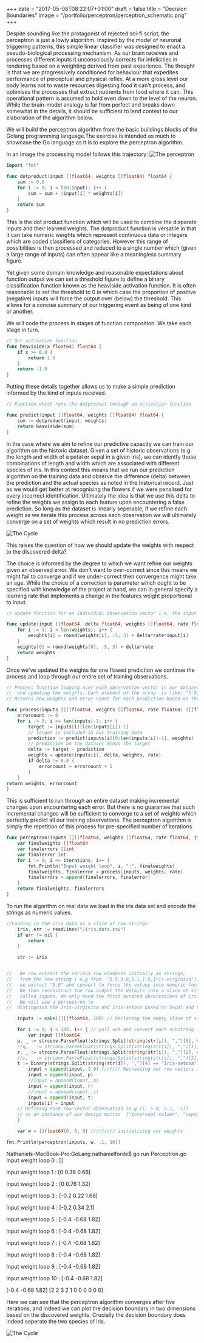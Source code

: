 +++
date = "2017-05-08T08:22:07+01:00"
draft = false
title = "Decision Boundaries"
image = "/portfolio/perceptron/perceptron_schematic.png"
+++

Despite sounding like the protagonist of rejected sci-fi script, the perceptron is just a lowly algorithm. Inspired by the model of neuronal triggering patterns, this simple linear classifier was designed to enact a pseudo-biological processing mechanism. As our brain receives and processes different inputs it unconsciously corrects for infelicities in rendering based on a weighting derived from past experience. The thought is that we are progressively conditioned for behaviour that expedites performance of perceptual and physical reflex. At a more gross level our body learns not to waste resources digesting food it can't process, and optimises the processes that extract nutrients from food where it can. This operational pattern is assumed to hold even down to the level of the neuron.
While the brain-model analogy is far from perfect and breaks down somewhat in the details, it should be sufficient to lend context to our elaboration of the algorithm below.

We will build the perceptron algorithm from the basic buildings blocks of the Golang programming language.The exercise is intended as much to showcase the Go language as it is to explore the perceptron algorithm.  

In an image the processing model follows this trajectory:
![The perceptron](/portfolio/perceptron/perceptron_schematic.png)

``` go
import "fmt"

func dotproduct(input []float64, weights []float64) float64 {
    sum := 0.0
    for i := 0; i < len(input); i++ {
        sum = sum + (input[i] * weights[i])
    }
    return sum
}
```

This is the dot product function which will be used to combine the disparate inputs and their learned weights. The dotproduct function is versatile in that it can take numeric weights which represent continuous data or integers which are coded classifiers of categories. However this range of possibilities is then processed and reduced to a single number which (given a large range of inputs) can often appear like a meaningless summary figure.

Yet given some domain knowledge and reasonable expectations about function output we can set a threshold figure to define a binary classification function known as the heaviside activation function. It is often reasonable to set the threshold to 0 in which case the proportion of positive (negative) inputs will force the output over (below) the threshold. This allows for a concise summary of our triggering event as being of one kind or another.


We will code the process in stages of function composition. We take each stage in turn.

``` go
// Our activation function
func heaviside(x float64) float64 {
    if x >= 0.0 {
        return 1.0
    }
    return -1.0
}

```
Putting these details together allows us to make a simple prediction informed by the kind of inputs received.

``` go
// Function which runs the dotproduct through an activation function

func predict(input []float64, weights []float64) float64 {
    sum := dotproduct(input, weights)
    return heaviside(sum)
}

```
In the case where we aim to refine our predictive capacity we can train our algorithm on the historic dataset. Given a set of historic observations (e.g. the length and width of a petal or sepal in a given iris), we can identfy those combinations of length and width which are associated with different species of iris. In this context this means that we run our prediction algorithm on the training data and observe the difference (delta) between the prediction and the actual species as noted in the historical record. Just as we would get better at recognising the flowers if we were penalised for every incorrect identification.
Ultimately the idea is that we use this delta to refine the weights we assign to each feature upon encountering a false prediction. So long as the dataset is linearly seperable, if we refine each weight as we iterate this process across each observation we will ultimately converge on a set of weights which result in no prediction errors.

![The Cycle](/portfolio/perceptron/Cycle.png)

This raises the question of how we should update the weights with respect to the discovered delta?

The choice is informed by the degree to which we want refine our weights given an observed error. We don't want to over-correct since this means we might fail to converge and if we under-correct then convergence might take an age. While the choice of a correction is parameter which ought to be specified with knowledge of the project at hand, we can in general specify a learning rate that implements a change in the features weight proportional to input.

``` go
// update function for an individual observation vector i.e. the input array

func update(input []float64, delta float64, weights []float64, rate float64) []float64 {
    for i := 1; i < len(weights); i++ {
        weights[i] = round(weights[i], .5, 3) + delta*rate*input[i]
    }
    weights[0] = round(weights[0], .5, 3) + delta*rate
    return weights
}

```
Once we've updated the weights for one flawed prediction we continue the process and loop through our entire set of training observations.

``` go
// Process function looping over each observation-vector in our dataset (i.e. the array of input arrays)
//  and updating the weights. Each element of the array  is like: "5.9,3.0,5.1,1.8,Iris-virginica"
// Returns new weights and error count for each prediction based on the observed values.

func process(inputs [][]float64, weights []float64, rate float64) ([]float64, int) {
    errorcount := 0
    for i := 0; i <= len(inputs)-1; i++ {
        target := inputs[i][len(inputs[i])-1]        
        // target is included in our training data
        prediction := predict(inputs[i][0:len(inputs[i])-1], weights)
        // prediction on the dataset minus the target
        delta := target - prediction
        weights = update(inputs[i], delta, weights, rate)
        if delta != 0.0 {
            errorcount = errorcount + 1
        }
    }
return weights, errorcount
}

```
This is sufficient to run through an entire dataset making incremental changes upon encountering each error. But there is no guarantee that such incremental changes will be sufficient to converge to a set of weights which
perfectly predict all our training observations. The perceptron algorithm is simply the repetition of this process for pre-specified number of iterations.

``` go
func perceptron(inputs [][]float64, weights []float64, rate float64, iterations int) ([]float64, []int) {
    var finalweights []float64
    var finalerrors []int
    var finalerror int
    for i := 0; i <= iterations; i++ {
        fmt.Println("Input weight loop", i, ":", finalweights)
        finalweights, finalerror = process(inputs, weights, rate)
        finalerrors = append(finalerrors, finalerror)
    }
    return finalweights, finalerrors
}

```
To run the algorithm on real data we load in the iris data set and encode the strings as numeric values.

``` go
//Loading in the iris data as a slice of row strings
    iris, err := readLines("/iris.data.csv")
    if err != nil {
        return
    }

    str := iris


//   We now extract the various row elements initially as strings,
//   from the row-string ( e.g from  "5.9,3.0,5.1,1.8,Iris-virginica"),
//   we extract "5.9" and convert to force the values into numeric format.
//   We then reconstruct the row andput the details into a slice of slices
//   called inputs. We only need the first hundred observations of iris data.
//   We will use a perceptron to
//  distinguish the Iris-virginica and Iris-setosa based on Sepal and Petal length.

    inputs := make([][]float64, 100) // Declaring the empty slice of slices. Our design matrix.

    for i := 0; i < 100; i++ { // pull out and convert each substring into a number
        var input []float64
    p, _ := strconv.ParseFloat(strings.Split(string(str[i]), ",")[0], 64) // Sepal Length
    //q, _ := strconv.ParseFloat(strings.Split(string(str[i]), ",")[1], 64)
    r, _ := strconv.ParseFloat(strings.Split(string(str[i]), ",")[2], 64) // Petal Length
    //s, _ := strconv.ParseFloat(strings.Split(string(str[i]), ",")[3], 64)
    t := binary(strings.Split(string(str[i]), ",")[4] == "Iris-setosa")
        input = append(input, 1.0) /////// Recreating our row vectors for each observation
        input = append(input, p)
        //input = append(input, q)
        input = append(input, r)
        //input = append(input, s)
        input = append(input, t)
        inputs[i] = input
    // Defining each row-vector observation (e.g [1, 5.9, 5.1, -1])
    // as an instance of our design matrix  ["intercept column", "sepal length", "petal length", target]
    }

    var w = []float64{0, 0, 0} ///////// initialising our weights

fmt.Println(perceptron(inputs, w, .1, 10))

```
Nathaniels-MacBook-Pro:GoLang nathanielforde$ go run Perceptron.go
Input weight loop 0 : []

Input weight loop 1 : [0 0.38 0.66]

Input weight loop 2 : [0 0.76 1.32]

Input weight loop 3 : [-0.2 0.22 1.68]

Input weight loop 4 : [-0.2 0.34 2.1]

Input weight loop 5 : [-0.4 -0.68 1.82]

Input weight loop 6 : [-0.4 -0.68 1.82]

Input weight loop 7 : [-0.4 -0.68 1.82]

Input weight loop 8 : [-0.4 -0.68 1.82]

Input weight loop 9 : [-0.4 -0.68 1.82]

Input weight loop 10 : [-0.4 -0.68 1.82]

[-0.4 -0.68 1.82] [2 2 3 2 1 0 0 0 0 0 0]

Here we can see that the perceptron algorithm converges after five iterations, and indeed we can plot the decision boundary in two dimensions based on the discovered weights. Crucially the decision boundary does indeed seperate the two species of iris.

![The Cycle](/portfolio/perceptron/iris.Rplot.png)
